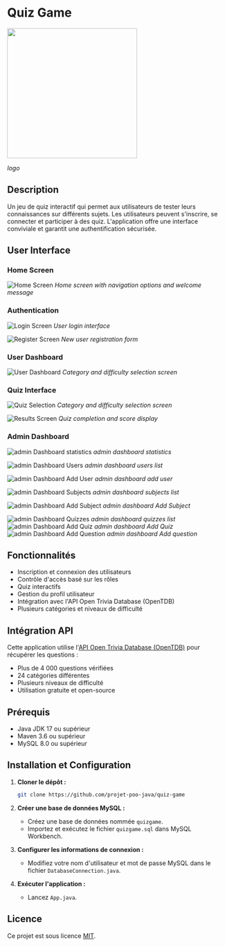 
# Quiz Game 

<img width="300" src="screenshots/logo.png" />

*logo*

## Description
Un jeu de quiz interactif qui permet aux utilisateurs de tester leurs connaissances sur différents sujets. Les utilisateurs peuvent s'inscrire, se connecter et participer à des quiz. L'application offre une interface conviviale et garantit une authentification sécurisée.

## User Interface

### Home Screen
![Home Screen](screenshots/home.png)
*Home screen with navigation options and welcome message*

### Authentication
![Login Screen](screenshots/login.png)
*User login interface*

![Register Screen](screenshots/register.png)
*New user registration form*

### User Dashboard
![User Dashboard](screenshots/user-dash.png)
*Category and difficulty selection screen*

### Quiz Interface
![Quiz Selection](screenshots/quiz-select.png)
*Category and difficulty selection screen*

![Results Screen](screenshots/results.png)
*Quiz completion and score display*

### Admin Dashboard
![admin Dashboard statistics](screenshots/admin-statistics.png)
*admin dashboard statistics*

![admin Dashboard Users](screenshots/admin-users-list.png)
*admin dashboard users list*

![admin Dashboard Add User](screenshots/admin-add-user.png)
*admin dashboard add user*

![admin Dashboard Subjects](screenshots/admin-subjects-list.png)
*admin dashboard subjects list*

![admin Dashboard Add Subject](screenshots/admin-add-subject.png)
*admin dashboard Add Subject*

![admin Dashboard Quizzes](screenshots/admin-quizzes.png)
*admin dashboard quizzes list*
![admin Dashboard Add Quiz](screenshots/admin-add-quiz.png)
*admin dashboard Add Quiz*
![admin Dashboard Add Question](screenshots/admin-add-qst.png)
*admin dashboard Add question*
## Fonctionnalités
- Inscription et connexion des utilisateurs
- Contrôle d'accès basé sur les rôles
- Quiz interactifs
- Gestion du profil utilisateur
- Intégration avec l'API Open Trivia Database (OpenTDB)
- Plusieurs catégories et niveaux de difficulté

## Intégration API
Cette application utilise l'[API Open Trivia Database (OpenTDB)](https://opentdb.com/) pour récupérer les questions :
- Plus de 4 000 questions vérifiées
- 24 catégories différentes
- Plusieurs niveaux de difficulté
- Utilisation gratuite et open-source

## Prérequis
- Java JDK 17 ou supérieur
- Maven 3.6 ou supérieur
- MySQL 8.0 ou supérieur

## Installation et Configuration

1. **Cloner le dépôt :**
   ```bash
   git clone https://github.com/projet-poo-java/quiz-game
   ```

2. **Créer une base de données MySQL :**
   - Créez une base de données nommée `quizgame`.
   - Importez et exécutez le fichier `quizgame.sql` dans MySQL Workbench.

3. **Configurer les informations de connexion :**
   - Modifiez votre nom d'utilisateur et mot de passe MySQL dans le fichier `DatabaseConnection.java`.

4. **Exécuter l'application :**
   - Lancez `App.java`.

## Licence

Ce projet est sous licence [MIT](https://opensource.org/licenses/MIT).


